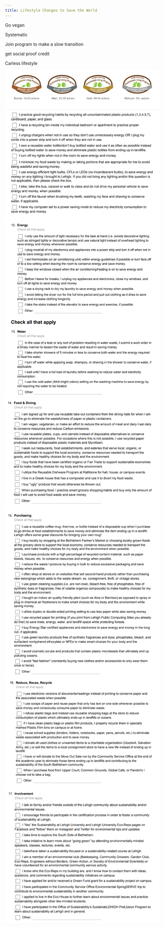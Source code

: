 ```yaml
---
title: Lifestyle Changes to Save the World
---
```


Go vegan

Systematic

Join program to make a slow transition

get social proof credit

Carless lifestyle

<img src="SLP Certification Levels New Website.png">
<img src="checklist.png">
<img src="checklist2.png">
<img src="checklist3.png">
<img src="checklist4.png">
<img src="checklist5.png">
<img src="checklist6.png">
